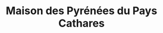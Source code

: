 ---
title: "Maison des Pyrénées du Pays Cathares"
url: /axat/maison-des-pyrenees-du-pays-cathares/
shop: shop
---